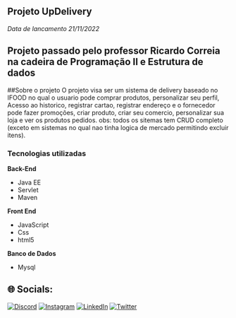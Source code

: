 ## Projeto UpDelivery
*Data de lancamento 21/11/2022*
## Projeto passado pelo professor Ricardo Correia na cadeira de Programação II e Estrutura de dados

##Sobre o projeto
O projeto visa ser um sistema de delivery baseado no IFOOD no qual o usuario pode comprar produtos, personalizar seu perfil, Acesso ao historico, registrar cartao, registrar endereço e o fornecedor pode fazer promoções, criar produto, criar seu comercio, personalizar sua loja e ver os produtos pedidos.
obs: todos os sitemas tem CRUD completo (exceto em sistemas no qual nao tinha logica de mercado permitindo excluir itens).

### Tecnologias utilizadas  
**Back-End**
* Java EE
* Servlet
* Maven  
  
**Front End**
* JavaScript
* Css
* html5  
  
**Banco de Dados**
* Mysql

## 🌐 Socials:
[![Discord](https://img.shields.io/badge/Discord-%237289DA.svg?logo=discord&logoColor=white)](htttps://discord.gg/IgortBr#7777) [![Instagram](https://img.shields.io/badge/Instagram-%23E4405F.svg?logo=Instagram&logoColor=white)](https://instagram.com/igorpere_) [![LinkedIn](https://img.shields.io/badge/LinkedIn-%230077B5.svg?logo=linkedin&logoColor=white)](https://www.linkedin.com/in/igor-pereira-lins-01a1691a1/) [![Twitter](https://img.shields.io/badge/Twitter-%231DA1F2.svg?logo=Twitter&logoColor=white)](https://twitter.com/igort_br) 

